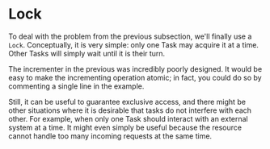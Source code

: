 # Lock

To deal with the problem from the previous subsection, we'll finally use a `Lock`. Conceptually, it is very simple: only one Task may acquire it at a time. Other Tasks will simply wait until it is their turn.

The incrementer in the previous was incredibly poorly designed. It would be easy to make the incrementing operation atomic; in fact, you could do so by commenting a single line in the example.

Still, it can be useful to guarantee exclusive access, and there might be other situations where it is desirable that tasks do not interfere with each other. For example, when only one Task should interact with an external system at a time. It might even simply be useful because the resource cannot handle too many incoming requests at the same time.
